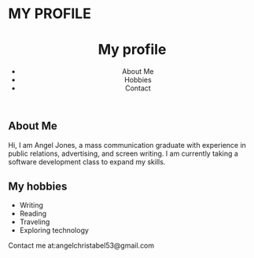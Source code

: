 # MY PROFILE
<!DOCTYPE html>
<head>
  <meta charset="UTF-8">
  <meta name="viewport"
content="width=device-width, initial-scale=1.0">
</head>
<body>
  <!--Header section-->
  <header>
    <h1>My profile</h1>
    <nav>
      <ul>
        <li>About Me</li>
        <li>Hobbies</li>
        <li>Contact</li>
      </ul>
    </nav>            
  </header>
<!--Bio Section-->
<section>
<h2>About Me</h2>  
<p>Hi, I am Angel Jones, a mass communication graduate with experience in public relations, advertising, and screen writing. I am currently taking a software development class to expand my skills.</p>
</section>

<!--Hobbies Section-->
<section>
  <h2>My hobbies</h2>
  <ul>
    <li>Writing</li>
    <li>Reading</li>
    <li>Traveling</li>
    <li>Exploring technology</li>
    </ul>
</section>
<!--Footer section-->
<footer>
  <p>Contact me at:angelchristabel53@gmail.com</p>
</footer>
  </body>
  </html>
